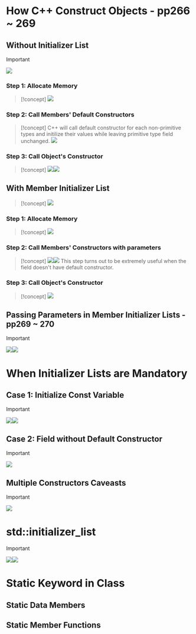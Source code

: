 # How C++ Construct Objects - pp266 ~ 269 
## Without Initializer List
> [!important]
> ![](Class_Construction_Static.assets/image-20240118112713620.png)

### Step 1: Allocate Memory
> [!concept]
> ![](Class_Construction_Static.assets/image-20240118112748196.png)



### Step 2: Call Members' Default Constructors
> [!concept]
> C++ will call default constructor for each non-primitive types and initilize their values while leaving primitive type field unchanged.
> ![](Class_Construction_Static.assets/image-20240118112850034.png)

### Step 3: Call Object's Constructor
> [!concept]
> ![](Class_Construction_Static.assets/image-20240118112909558.png)![](Class_Construction_Static.assets/image-20240118112916022.png)



## With Member Initializer List
> [!concept]
> ![](Class_Construction_Static.assets/image-20240118113006643.png)


### Step 1: Allocate Memory
> [!concept]
> ![](Class_Construction_Static.assets/image-20240118113025896.png)


### Step 2: Call Members' Constructors with parameters
> [!concept]
> ![](Class_Construction_Static.assets/image-20240118113121745.png)![](Class_Construction_Static.assets/image-20240118113125596.png)
> This step turns out to be extremely useful when the field doesn't have default constructor.


### Step 3: Call Object's Constructor
> [!concept]
> ![](Class_Construction_Static.assets/image-20240118113144284.png)



## Passing Parameters in Member Initializer Lists - pp269 ~ 270
> [!important]
> ![](Class_Construction_Static.assets/image-20240118113419476.png)![](Class_Construction_Static.assets/image-20240118113426560.png)


# When Initializer Lists are Mandatory
## Case 1: Initialize Const Variable
> [!important]
> ![](Class_Construction_Static.assets/image-20240118113631968.png)![](Class_Construction_Static.assets/image-20240118113642808.png)

 
## Case 2: Field without Default Constructor
> [!important]
> ![](Class_Construction_Static.assets/image-20240118114011281.png)



## Multiple Constructors Caveasts
> [!important]
> ![](Class_Construction_Static.assets/image-20240118114137788.png)


# std::initializer_list
>[!important] 
>![](Class_Construction_Static.assets/image-20240121113617855.png)![](Class_Construction_Static.assets/image-20240121113621773.png)







# Static Keyword in Class
## Static Data Members



## Static Member Functions